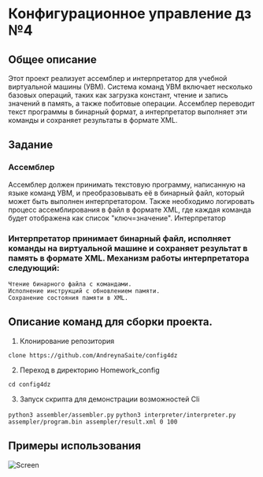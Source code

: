 # Конфигурационное управление дз №4
## Общее описание
Этот проект реализует ассемблер и интерпретатор для учебной виртуальной машины (УВМ). Система команд УВМ включает несколько базовых операций, таких как загрузка констант, чтение и запись значений в память, а также побитовые операции. Ассемблер переводит текст программы в бинарный формат, а интерпретатор выполняет эти команды и сохраняет результаты в формате XML.
## Задание
### Ассемблер
Ассемблер должен принимать текстовую программу, написанную на языке команд УВМ, и преобразовывать её в бинарный файл, который может быть выполнен интерпретатором. Также необходимо логировать процесс ассемблирования в файл в формате XML, где каждая команда будет отображена как список "ключ=значение".
Интерпретатор

### Интерпретатор принимает бинарный файл, исполняет команды на виртуальной машине и сохраняет результат в память в формате XML. Механизм работы интерпретатора следующий:

    Чтение бинарного файла с командами.
    Исполнение инструкций с обновлением памяти.
    Сохранение состояния памяти в XML.

##  Описание команд для сборки проекта.
1. Клонирование репозитория 

```clone https://github.com/AndreynaSaite/config4dz```

2. Переход в директорию Homework_config

```cd config4dz```

3. Запуск скрипта для демонстрации возможностей Cli

```python3 assembler/assembler.py```
```python3 interpreter/interpreter.py assempler/program.bin assempler/result.xml 0 100```
## Примеры использования
![Screen](https://github.com/AndreynaSaite/config4dz/blob/main/image.png)
